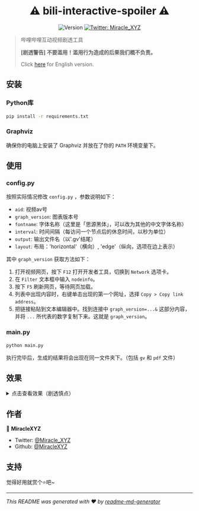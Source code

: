 <h1 align="center">⚠ bili-interactive-spoiler ⚠</h1>
<p align="center">
  <img alt="Version" src="https://img.shields.io/badge/version-0.1.2-blue.svg?cacheSeconds=2592000" />
  <a href="https://twitter.com/Miracle_XYZ">
    <img alt="Twitter: Miracle_XYZ" src="https://img.shields.io/twitter/follow/Miracle_XYZ.svg?style=social" target="_blank" />
  </a>
</p>

> 哔哩哔哩互动视频剧透工具
> 
> **[剧透警告] 不要滥用！滥用行为造成的后果我们概不负责。**
> 
> Click [here](README.md) for English version.

## 安装

### Python库

```sh
pip install -r requirements.txt
```

### Graphviz

确保你的电脑上安装了 Graphviz 并放在了你的 `PATH` 环境变量下。

## 使用

### config.py

按照实际情况修改 `config.py` ，参数说明如下：

- `aid`: 视频av号
- `graph_version`: 图表版本号
- `fontname`: 字体名称（这里是「思源黑体」，可以改为其他的中文字体名称）
- `interval`: 时间间隔（每访问一个节点后的休息时间，以秒为单位）
- `output`: 输出文件名（以'.gv'结尾）
- `layout`: 布局：'horizontal'（横向）, 'edge'（纵向，选项在边上表示）

其中 `graph_version` 获取方法如下：

1. 打开视频网页，按下 `F12` 打开开发者工具，切换到 `Network` 选项卡。
2. 在 `Filter` 文本框中输入 `nodeinfo`。
3. 按下 `F5` 刷新网页，等待网页加载。
4. 列表中出现内容时，右键单击出现的第一个网址，选择 `Copy > Copy link address`。
5. 把链接粘贴到文本编辑器中。找到连接中 `graph_version=...&` 这部分内容，并将 `...` 所代表的数字复制下来。这就是 `graph_version`。

### main.py

```sh
python main.py
```

执行完毕后，生成的结果将会出现在同一文件夹下。（包括 `gv` 和 `pdf` 文件）


## 效果

<details>
  <summary>点击查看效果（剧透慎点）</summary>

  <img src="asset/result.png">
</details>


## 作者

👤 **MiracleXYZ**

* Twitter: [@Miracle_XYZ](https://twitter.com/Miracle_XYZ)
* Github: [@MiracleXYZ](https://github.com/MiracleXYZ)

## 支持

觉得好用就赏个⭐️吧~

***
_This README was generated with ❤️ by [readme-md-generator](https://github.com/kefranabg/readme-md-generator)_
